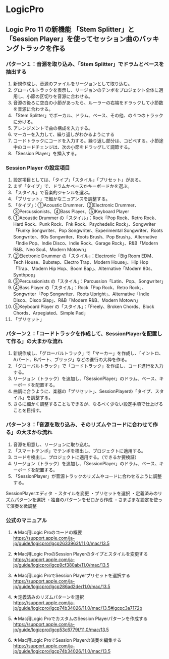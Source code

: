 # LogicPro
## Logic Pro 11 の新機能 「Stem Splitter」と「Session Player」を使ってセッション曲のバッキングトラックを作る
  
### パターン１：音源を取り込み、「Stem Splitter」でドラムとベースを抽出する
1. 新規作成し、音源のファイルをリージョンとして取り込む。  
2. グローバルトラックを表示し、リージョンのテンポをプロジェクト全体に適用し、小節の区切りを音源に合わせる。
3. 音源の後ろに空白の小節があったら、ルーラーの右端をドラックして小節数を音源に合わせる。
4. 「Stem Splitter」でボーカル、ドラム、ベース、その他、の４つのトラックに分ける。
5. アレンジメントで曲の構成を入力する。
6. マーカーを入力して、繰り返しがわかるようにする
7. コードトラックにコードを入力する。繰り返し部分は、コピペする。小節途中のコードチェンジは、次の小節をドラッグして調節する。
8. 「Session Player」を挿入する。

### Session Player の設定項目
1. 設定項目としては、「タイプ」「スタイル」「プリセット」がある。
2. まず「タイプ」で、ドラムかベースかキーボードかを選ぶ。
3. 「スタイル」で音楽的ジャンルを選ぶ。
4. 「プリセット」で細かなニュアンスを調整する。
5. 「タイプ」：①Acoustic Drummer、②Electronic Drummer、③Percussionists、④Bass Player、⑤Keyboard Player
6. ①Acoustic Drummer の「スタイル」：Rock「Pop Rock、Retro Rock、Hard Rock、Punk Rock、Fnk Rock、Psychedelic Rock」、Songwriter「Funky Songwriter、Pop Songwriter、Experimental Songwriter、Roots Songwriter、60s Songwriter、Roots Brush、Pop Brush」、Alternative「Indie Pop、Indie Disco、Indie Rock、Garage Rock」、R&B「Modern R&B、Neo Soul、Modern Motown」
7. ②Electronic Drummer の「スタイル」：Electronic「Big Room EDM、Tech House、Bubstep、Electro Trap、Modern House」、Hip Hop「Trap、Modern Hip Hop、Boom Bap」、Alternative「Modern 80s、Synthpop」
8. ③Percussionists の「スタイル」：Parcussion「Latin、Pop、Songwriter」
9. ④Bass Player の「スタイル」：Rock「Pop Rock、Retro Rock」、Songwriter「Pop Songwriter、Roots Upright」、Alternative「Indie Disco、Disco Slap」、R&B「Modern R&B、Modern Motown」
10. ⑤Keyboard Player の「スタイル」：「Freely、Broken Chords、Block Chords、Arpegiated、Simple Pad」
11. 「プリセット」

### パターン２：「コードトラックを作成して、SessionPlayerを配置して作る」の大まかな流れ
1. 新規作成し、「グローバルトラック」で「マーカー」を作成し、「イントロ、Aパート、Bパート、ブリッジ」などの進行の大枠を作る。
2. 「グローバルトラック」で「コードトラック」を作成し、コード進行を入力する。
3. リージョン（トラック）を追加し、「SessionPlayer」のドラム、ベース、キーボードを配置する。
4. 曲調に合うように、楽器の「プリセット」、SessionPlayerの「タイプ、スタイル」を調整する。
5. さらに細かく調整することもできるが、なるべく少ない設定手順で仕上げることを目指す。


### パターン３：「音源を取り込み、そのリズムやコードに合わせて作る」の大まかな流れ
1. 音源を用意し、リージョンに取り込む。
2. 「スマートテンポ」でテンポを検出し、プロジェクトに適用する。
3. コードを検出し、プロジェクトに適用する。（できるか要検証）
4. リージョン（トラック）を追加し、「SessionPlayer」のドラム、ベース、キーボードを配置する。
5. 「SessionPlayer」が音源トラックのリズムやコードに合わせるように調整する。

SessionPlayerエディタ
・スタイルを変更
・プリセットを選択
・定義済みのリズムパターンを選択
・独自のパターンをゼロから作成
・さまざまな設定を使って演奏を微調整

### 公式のマニュアル

1. ★Mac用Logic Proのコードの概要  
https://support.apple.com/ja-jp/guide/logicpro/lgcp2633963f/11.0/mac/13.5

2. ★Mac用Logic ProのSession Playerのタイプとスタイルを変更する  
https://support.apple.com/ja-jp/guide/logicpro/lgcp9cf380ab/11.0/mac/13.5

3. ★Mac用Logic ProでSession Playerプリセットを選択する  
https://support.apple.com/ja-jp/guide/logicpro/lgcp286ad2de/11.0/mac/13.5

4. ★定義済みのリズムパターンを選択  
https://support.apple.com/ja-jp/guide/logicpro/lgcp74b34026/11.0/mac/13.5#lgcpc3a7172b

5. ★Mac用Logic ProでカスタムのSession Playerパターンを作成する  
https://support.apple.com/ja-jp/guide/logicpro/lgcp53c6779f/11.0/mac/13.5

6. ★Mac用Logic ProでSession Playerの演奏を編集する  
https://support.apple.com/ja-jp/guide/logicpro/lgcp74b34026/11.0/mac/13.5